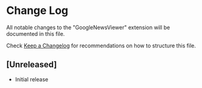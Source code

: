 # Change Log

All notable changes to the "GoogleNewsViewer" extension will be documented in this file.

Check [Keep a Changelog](http://keepachangelog.com/) for recommendations on how to structure this file.

## [Unreleased]

- Initial release